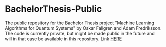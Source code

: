 # BachelorThesis-Public
The public repository for the Bachelor Thesis project "Machine Learning Algorithms for Quantum Systems" by Oskar Fallgren and Adam Fredriksson. The code is currently private, but might be made public in the future and will in that case be available in this repository. 
Link [HERE](https://kth.diva-portal.org/smash/record.jsf?dswid=-4541&pid=diva2%3A1781502&c=3&searchType=UNDERGRADUATE&language=sv&query=&af=%5B%5D&aq=%5B%5B%5D%5D&aq2=%5B%5B%7B%22dateIssued%22%3A%7B%22from%22%3A%222023%22%2C%22to%22%3A%22%22%7D%7D%2C%7B%22courseSubjectId%22%3A%2210310%22%7D%2C%7B%22thesisLevel%22%3A%22M2%22%7D%5D%5D&aqe=%5B%5D&noOfRows=50&sortOrder=author_sort_asc&sortOrder2=title_sort_asc&onlyFullText=false&sf=all)
